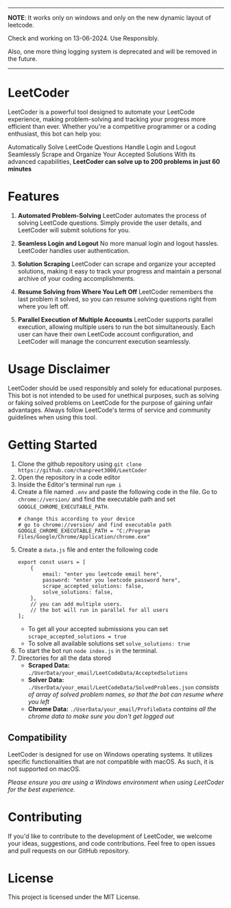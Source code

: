 ***
**NOTE**: It works only on windows and only on the new dynamic layout of leetcode.

Check and working on 13-06-2024. Use Responsibly.

Also, one more thing logging system is deprecated and will be removed in the future.
***
# LeetCoder

LeetCoder is a powerful tool designed to automate your LeetCode experience, making problem-solving and tracking your progress more efficient than ever. Whether you're a competitive programmer or a coding enthusiast, this bot can help you:

Automatically Solve LeetCode Questions
Handle Login and Logout Seamlessly
Scrape and Organize Your Accepted Solutions
With its advanced capabilities, **LeetCoder can solve up to 200 problems in just 60 minutes**
# Features
1. **Automated Problem-Solving**
LeetCoder automates the process of solving LeetCode questions. Simply provide the user details, and LeetCoder will submit solutions for you.

2. **Seamless Login and Logout**
No more manual login and logout hassles. LeetCoder handles user authentication.

3. **Solution Scraping**
LeetCoder can scrape and organize your accepted solutions, making it easy to track your progress and maintain a personal archive of your coding accomplishments.

4. **Resume Solving from Where You Left Off**
LeetCoder remembers the last problem it solved, so you can resume solving questions right from where you left off.

5. **Parallel Execution of Multiple Accounts**
LeetCoder supports parallel execution, allowing multiple users to run the bot simultaneously. Each user can have their own LeetCode account configuration, and LeetCoder will manage the concurrent execution seamlessly.

# Usage Disclaimer
LeetCoder should be used responsibly and solely for educational purposes. This bot is not intended to be used for unethical purposes, such as solving or faking solved problems on LeetCode for the purpose of gaining unfair advantages. Always follow LeetCode's terms of service and community guidelines when using this tool.

# Getting Started
1. Clone the github repository using ```git clone https://github.com/chanpreet3000/LeetCoder```
2. Open the repository in a code editor
3. Inside the Editor's terminal run `npm i`
4. Create a file named `.env` and paste the following code in the file. Go to `chrome://version/` and find the executable path and set `GOOGLE_CHROME_EXECUTABLE_PATH`.
    ```
    # change this according to your device
    # go to chrome://version/ and find executable path
    GOOGLE_CHROME_EXECUTABLE_PATH = "C:/Program Files/Google/Chrome/Application/chrome.exe" 
    ```
5. Create a `data.js` file and enter the following code
    ```
    export const users = [
        {
            email: "enter you leetcode email here",
            password: "enter you leetcode password here",
            scrape_accepted_solutions: false,
            solve_solutions: false,
        },
        // you can add multiple users.
        // the bot will run in parallel for all users
    ];
    ```
   - To get all your accepted submissions you can set `scrape_accepted_solutions = true`
   - To solve all available solutions set `solve_solutions: true`
6. To start the bot run `node index.js` in the terminal.
7. Directories for all the data stored
    -   **Scraped Data:** `./UserData/your_email/LeetCodeData/AcceptedSolutions`
    -   **Solver Data:** `./UserData/your_email/LeetCodeData/SolvedProblems.json`
        *consists of array of solved problem names, so that the bot can resume where you left*
    -   **Chrome Data:** `./UserData/your_email/ProfileData` *contains all the chrome data to make sure you don't get logged out*
## Compatibility

LeetCoder is designed for use on Windows operating systems. It utilizes specific functionalities that are not compatible with macOS. As such, it is not supported on macOS. 

*Please ensure you are using a Windows environment when using LeetCoder for the best experience.*

# Contributing
If you'd like to contribute to the development of LeetCoder, we welcome your ideas, suggestions, and code contributions. Feel free to open issues and pull requests on our GitHub repository.

# License
This project is licensed under the MIT License.
